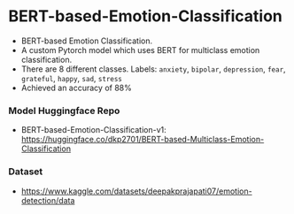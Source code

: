 # BERT-based-Emotion-Classification
- BERT-based Emotion Classification.
- A custom Pytorch model which uses BERT for multiclass emotion classification.
- There are 8 different classes. Labels: `anxiety`, `bipolar`, `depression`, `fear`, `grateful`, `happy`, `sad`, `stress`
- Achieved an accuracy of 88%

### Model Huggingface Repo
- BERT-based-Emotion-Classification-v1: https://huggingface.co/dkp2701/BERT-based-Multiclass-Emotion-Classification

### Dataset
- https://www.kaggle.com/datasets/deepakprajapati07/emotion-detection/data
